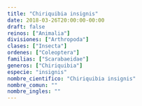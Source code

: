 ```yaml
---
title: "Chiriquibia insignis"
date: 2018-03-26T20:00:00-00:00
draft: false
reinos: ["Animalia"]
divisiones: ["Arthropoda"]
clases: ["Insecta"]
ordenes: ["Coleoptera"]
familias: ["Scarabaeidae"]
generos: ["Chiriquibia"]
especie: "insignis"
nombre_cientifico: "Chiriquibia insignis"
nombre_comun: ""
nombre_ingles: ""
---
```

